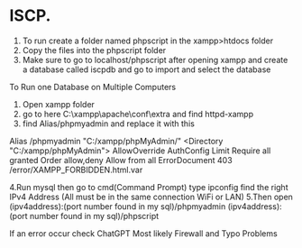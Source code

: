 # ISCP.

1. To run create a folder named phpscript in the xampp>htdocs folder
2. Copy the files into the phpscript folder
2. Make sure to go to localhost/phpscript after opening xampp and create a database called iscpdb and go to import and select the database



To Run one Database on Multiple Computers
1. Open xampp folder
2. go to here C:\xampp\apache\conf\extra and find httpd-xampp
3. find Alias/phpmyadmin and replace it with this
  
Alias /phpmyadmin "C:/xampp/phpMyAdmin/"
    <Directory "C:/xampp/phpMyAdmin">
        AllowOverride AuthConfig Limit
        Require all granted
	Order allow,deny
	Allow from all
        ErrorDocument 403 /error/XAMPP_FORBIDDEN.html.var
    </Directory>

4.Run mysql then go to cmd(Command Prompt) type ipconfig find the right IPv4 Address (All must be in the same connection WiFi or LAN)
5.Then open 
(ipv4address):(port number found in my sql)/phpmyadmin
(ipv4address):(port number found in my sql)/phpscript

If an error occur check ChatGPT
 Most likely Firewall and Typo Problems
